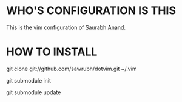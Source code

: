 WHO'S CONFIGURATION IS THIS
===========================

This is the vim configuration of Saurabh Anand.

HOW TO INSTALL
==============

git clone git://github.com/sawrubh/dotvim.git ~/.vim

git submodule init

git submodule update
